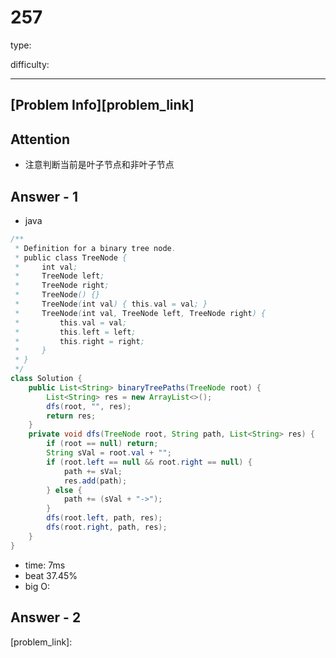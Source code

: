 
# 257
type:

difficulty:

---

## [Problem Info][problem_link]

## Attention
- 注意判断当前是叶子节点和非叶子节点

## Answer - 1

- java

```java
/**
 * Definition for a binary tree node.
 * public class TreeNode {
 *     int val;
 *     TreeNode left;
 *     TreeNode right;
 *     TreeNode() {}
 *     TreeNode(int val) { this.val = val; }
 *     TreeNode(int val, TreeNode left, TreeNode right) {
 *         this.val = val;
 *         this.left = left;
 *         this.right = right;
 *     }
 * }
 */
class Solution {
    public List<String> binaryTreePaths(TreeNode root) {
        List<String> res = new ArrayList<>();
        dfs(root, "", res);
        return res;
    }
    private void dfs(TreeNode root, String path, List<String> res) {
        if (root == null) return;
        String sVal = root.val + "";
        if (root.left == null && root.right == null) {
            path += sVal;
            res.add(path);
        } else {
            path += (sVal + "->");
        }
        dfs(root.left, path, res);
        dfs(root.right, path, res);
    }
}
```
- time: 7ms
- beat 37.45%
- big O:

## Answer - 2

[problem_link]:


